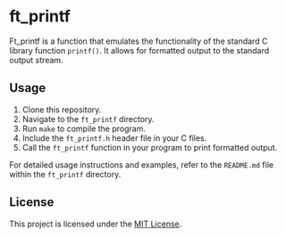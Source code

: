 # ft_printf

Ft_printf is a function that emulates the functionality of the standard C library function `printf()`. It allows for formatted output to the standard output stream.

## Usage

1. Clone this repository.
2. Navigate to the `ft_printf` directory.
3. Run `make` to compile the program.
4. Include the `ft_printf.h` header file in your C files.
5. Call the `ft_printf` function in your program to print formatted output.

For detailed usage instructions and examples, refer to the `README.md` file within the `ft_printf` directory.

## License

This project is licensed under the [MIT License](../LICENSE).

